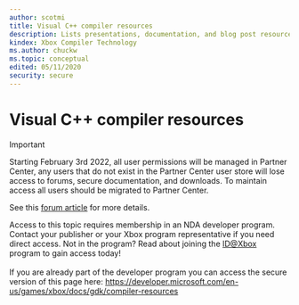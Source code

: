 ```yaml
---
author: scotmi
title: Visual C++ compiler resources
description: Lists presentations, documentation, and blog post resources for Visual C++ development for Microsoft Game Development Kit (GDK) on Xbox development.
kindex: Xbox Compiler Technology
ms.author: chuckw
ms.topic: conceptual
edited: 05/11/2020
security: secure
---
```


# Visual C++ compiler resources
> [!IMPORTANT]
> Starting February 3rd 2022, all user permissions will be managed in Partner Center, any users that do not exist in the Partner Center user store will lose access to forums, secure documentation, and downloads. To maintain access all users should be migrated to Partner Center. <p></p>See this <a href="https://forums.xboxlive.com/articles/132187/breaking-change-user-access-for-forums-secure-docu.html">forum article</a> for more details.  

 Access to this topic requires membership in an NDA developer program. Contact your publisher or your Xbox program representative if you need direct access. Not in the program? Read about joining the <a href="https://www.xbox.com/Developers/id">ID@Xbox</a> program to gain access today!  <br/><br/>If you are already part of the developer program you can access the secure version of this page here: <a target="_blank" href="https://developer.microsoft.com/en-us/games/xbox/docs/gdk/compiler-resources">https://developer.microsoft.com/en-us/games/xbox/docs/gdk/compiler-resources</a>